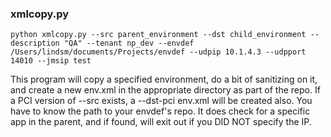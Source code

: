 ### xmlcopy.py
`python xmlcopy.py --src parent_environment --dst child_environment --description "QA" --tenant np_dev --envdef /Users/lindsm/documents/Projects/envdef --udpip 10.1.4.3 --udpport 14010 --jmsip test`

This program will copy a specified environment, do a bit of sanitizing on it, and create a new env.xml in the appropriate directory as part of the repo. If a PCI version of --src exists, a --dst-pci env.xml will be created also. You have to know the path to your envdef's repo.  It does check for a specific app in the parent, and if found, will exit out if you DID NOT specify the IP.
